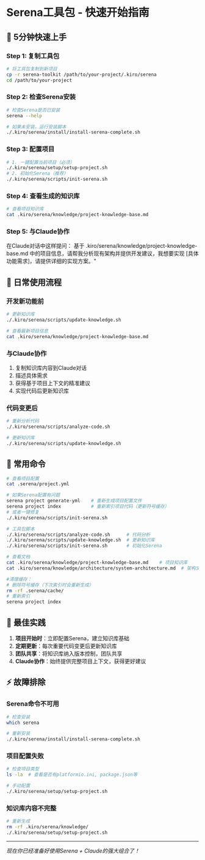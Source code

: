 # Serena工具包 - 快速开始指南

## 🎯 5分钟快速上手

### Step 1: 复制工具包
```bash
# 将工具包复制到新项目
cp -r serena-toolkit /path/to/your-project/.kiro/serena
cd /path/to/your-project
```

### Step 2: 检查Serena安装
```bash
# 检查Serena是否已安装
serena --help

# 如果未安装，运行安装脚本
./.kiro/serena/install/install-serena-complete.sh
```

### Step 3: 配置项目
```bash
# 1. 一键配置当前项目（必须）
./.kiro/serena/setup/setup-project.sh
# 2. 初始化Serena（推荐）
./.kiro/serena/scripts/init-serena.sh
```

### Step 4: 查看生成的知识库
```bash
# 查看项目知识库
cat .kiro/serena/knowledge/project-knowledge-base.md
```

### Step 5: 与Claude协作
在Claude对话中这样提问：
基于 .kiro/serena/knowledge/project-knowledge-base.md 中的项目信息，请帮我分析现有架构并提供开发建议，我想要实现 [具体功能需求]，请提供详细的实现方案。"

## 🔄 日常使用流程

### 开发新功能前
```bash
# 更新知识库
./.kiro/serena/scripts/update-knowledge.sh

# 查看最新项目信息
cat .kiro/serena/knowledge/project-knowledge-base.md
```

### 与Claude协作
1. 复制知识库内容到Claude对话
2. 描述具体需求
3. 获得基于项目上下文的精准建议
4. 实现代码后更新知识库

### 代码变更后
```bash
# 重新分析代码
./.kiro/serena/scripts/analyze-code.sh

# 更新知识库
./.kiro/serena/scripts/update-knowledge.sh
```

## 📝 常用命令

```bash
# 查看项目配置
cat .serena/project.yml

# 如果Serena配置有问题
serena project generate-yml    # 重新生成项目配置文件
serena project index           # 重新索引项目代码（更新符号缓存）
# 或者一键修复
./.kiro/serena/scripts/init-serena.sh

# 工具包脚本
./.kiro/serena/scripts/analyze-code.sh      # 代码分析
./.kiro/serena/scripts/update-knowledge.sh  # 更新知识库
./.kiro/serena/scripts/init-serena.sh       # 初始化Serena

# 查看文档
cat .kiro/serena/knowledge/project-knowledge-base.md    # 项目知识库
cat .kiro/serena/knowledge/architecture/system-architecture.md  # 架构文档

#清理缓存：
# 删除符号缓存（下次索引时会重新生成）
rm -rf .serena/cache/
# 重新索引
serena project index

```

## 🎯 最佳实践

1. **项目开始时**：立即配置Serena，建立知识库基础
2. **定期更新**：每次重要代码变更后更新知识库
3. **团队共享**：将知识库纳入版本控制，团队共享
4. **Claude协作**：始终提供完整项目上下文，获得更好建议

## ⚡ 故障排除

### Serena命令不可用
```bash
# 检查安装
which serena

# 重新安装
./.kiro/serena/install/install-serena-complete.sh
```

### 项目配置失败
```bash
# 检查项目类型
ls -la  # 查看是否有platformio.ini, package.json等

# 手动配置
./.kiro/serena/setup/setup-project.sh
```

### 知识库内容不完整
```bash
# 重新生成
rm -rf .kiro/serena/knowledge/
./.kiro/serena/setup/setup-project.sh
```

---
*现在你已经准备好使用Serena + Claude的强大组合了！*